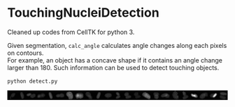 # TouchingNucleiDetection


Cleaned up codes from CellTK for python 3.  

Given segmentation, `calc_angle` calculates angle changes along each pixels on contours.  
For example, an object has a concave shape if it contains an angle change larger than 180. Such information can be used to detect touching objects.



```
python detect.py
```
<img src="data/outliers.png" width="800"/>


